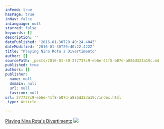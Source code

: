 ```yaml
---
inFeed: true
hasPage: true
inNav: false
inLanguage: null
starred: false
keywords: []
description: ''
datePublished: '2016-01-30T20:40:24.404Z'
dateModified: '2016-01-30T20:40:22.422Z'
title: "Playing Nina Rota's Divertimento"
author: []
sourcePath: _posts/2016-01-30-277737c9-eb6e-41f8-b07d-a886d323a19c.md
published: true
authors: []
publisher:
  name: null
  domain: null
  url: null
  favicon: null
url: 277737c9-eb6e-41f8-b07d-a886d323a19c/index.html
_type: Article

---
```

[Playing Nina Rota's Divertimento][0]
![](https://s3-us-west-2.amazonaws.com/the-grid-img/p/126a3b962a4559ab3cd0cc0b2bdebf2346d0f75c.jpg)

[0]: https://www.youtube.com/watch?v=fjfHKIl1t0Q